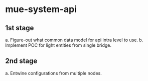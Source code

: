 # mue-system-api

## 1st stage

a. Figure-out what common data model for api intra level to use.
b. Implement POC for light entities from single bridge.

## 2nd stage

a. Entwine configurations from multiple nodes.
